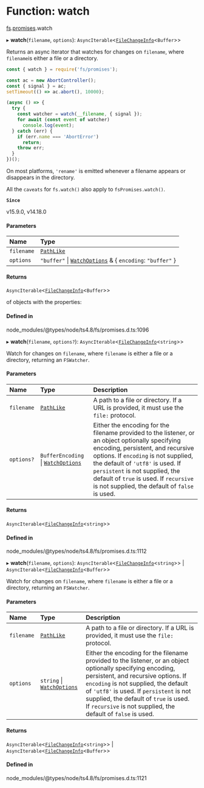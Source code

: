 # Function: watch

[fs](../modules/fs.md).[promises](../modules/fs.promises.md).watch

▸ **watch**(`filename`, `options`): `AsyncIterable`<[`FileChangeInfo`](../interfaces/fs.promises.FileChangeInfo.md)<`Buffer`\>\>

Returns an async iterator that watches for changes on `filename`, where `filename`is either a file or a directory.

```js
const { watch } = require('fs/promises');

const ac = new AbortController();
const { signal } = ac;
setTimeout(() => ac.abort(), 10000);

(async () => {
  try {
    const watcher = watch(__filename, { signal });
    for await (const event of watcher)
      console.log(event);
  } catch (err) {
    if (err.name === 'AbortError')
      return;
    throw err;
  }
})();
```

On most platforms, `'rename'` is emitted whenever a filename appears or
disappears in the directory.

All the `caveats` for `fs.watch()` also apply to `fsPromises.watch()`.

**`Since`**

v15.9.0, v14.18.0

#### Parameters

| Name | Type |
| :------ | :------ |
| `filename` | [`PathLike`](../types/fs.PathLike.md) |
| `options` | ``"buffer"`` \| [`WatchOptions`](../interfaces/fs.WatchOptions.md) & { `encoding`: ``"buffer"``  } |

#### Returns

`AsyncIterable`<[`FileChangeInfo`](../interfaces/fs.promises.FileChangeInfo.md)<`Buffer`\>\>

of objects with the properties:

#### Defined in

node_modules/@types/node/ts4.8/fs/promises.d.ts:1096

▸ **watch**(`filename`, `options?`): `AsyncIterable`<[`FileChangeInfo`](../interfaces/fs.promises.FileChangeInfo.md)<`string`\>\>

Watch for changes on `filename`, where `filename` is either a file or a directory, returning an `FSWatcher`.

#### Parameters

| Name | Type | Description |
| :------ | :------ | :------ |
| `filename` | [`PathLike`](../types/fs.PathLike.md) | A path to a file or directory. If a URL is provided, it must use the `file:` protocol. |
| `options?` | `BufferEncoding` \| [`WatchOptions`](../interfaces/fs.WatchOptions.md) | Either the encoding for the filename provided to the listener, or an object optionally specifying encoding, persistent, and recursive options. If `encoding` is not supplied, the default of `'utf8'` is used. If `persistent` is not supplied, the default of `true` is used. If `recursive` is not supplied, the default of `false` is used. |

#### Returns

`AsyncIterable`<[`FileChangeInfo`](../interfaces/fs.promises.FileChangeInfo.md)<`string`\>\>

#### Defined in

node_modules/@types/node/ts4.8/fs/promises.d.ts:1112

▸ **watch**(`filename`, `options`): `AsyncIterable`<[`FileChangeInfo`](../interfaces/fs.promises.FileChangeInfo.md)<`string`\>\> \| `AsyncIterable`<[`FileChangeInfo`](../interfaces/fs.promises.FileChangeInfo.md)<`Buffer`\>\>

Watch for changes on `filename`, where `filename` is either a file or a directory, returning an `FSWatcher`.

#### Parameters

| Name | Type | Description |
| :------ | :------ | :------ |
| `filename` | [`PathLike`](../types/fs.PathLike.md) | A path to a file or directory. If a URL is provided, it must use the `file:` protocol. |
| `options` | `string` \| [`WatchOptions`](../interfaces/fs.WatchOptions.md) | Either the encoding for the filename provided to the listener, or an object optionally specifying encoding, persistent, and recursive options. If `encoding` is not supplied, the default of `'utf8'` is used. If `persistent` is not supplied, the default of `true` is used. If `recursive` is not supplied, the default of `false` is used. |

#### Returns

`AsyncIterable`<[`FileChangeInfo`](../interfaces/fs.promises.FileChangeInfo.md)<`string`\>\> \| `AsyncIterable`<[`FileChangeInfo`](../interfaces/fs.promises.FileChangeInfo.md)<`Buffer`\>\>

#### Defined in

node_modules/@types/node/ts4.8/fs/promises.d.ts:1121
